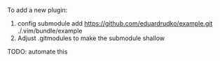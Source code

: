 To add a new plugin:
1. config submodule add https://github.com/eduardrudko/example.git ./.vim/bundle/example
2. Adjust .gitmodules to make the submodule shallow

TODO: automate this
